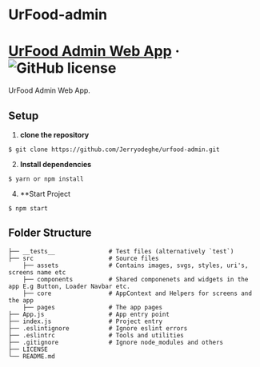 # UrFood-admin

# [UrFood Admin Web App](https://admin.urfood.ng/) &middot; ![GitHub license](https://img.shields.io/badge/license-MIT-blue.svg)

UrFood Admin Web App.

## Setup

1. **clone the repository** 
```
$ git clone https://github.com/Jerryodeghe/urfood-admin.git
```
2. **Install dependencies**
```
$ yarn or npm install
```
4. **Start Project
```
$ npm start
```


## Folder Structure

   
    ├── __tests__               # Test files (alternatively `test`)
    ├── src                     # Source files
        ├── assets              # Contains images, svgs, styles, uri's, screens name etc
        ├── components          # Shared componenets and widgets in the app E.g Button, Loader Navbar etc.
        ├── core                # AppContext and Helpers for screens and the app
        ├── pages               # The app pages
    ├── App.js                  # App entry point
    ├── index.js                # Project entry
    ├── .eslintignore           # Ignore eslint errors
    ├── .eslintrc               # Tools and utilities
    ├── .gitignore              # Ignore node_modules and others
    ├── LICENSE
    └── README.md
